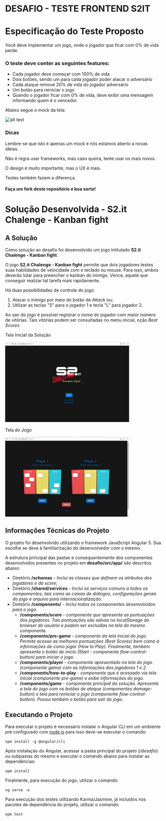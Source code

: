 
# DESAFIO - TESTE FRONTEND S2IT

# Especificação do Teste Proposto

Você deve implementar um jogo, onde o jogador que ficar com 0% de vida perde.

### O teste deve conter as seguintes features:

* Cada jogador deve começar com 100% de vida
* Dois botões, sendo um para cada jogador poder atacar o adversário
* Cada ataque remove 20% de vida do jogador adversário
* Um botão para reiniciar o jogo
* Quando o jogador ficar com 0% de vida, deve exibir uma mensagem informando quem é o vencedor

Abaixo segue o mock da tela:

![alt text](https://raw.githubusercontent.com/s2it-frontend/desafio/master/mock/01.jpg "Mock")

### Dicas

Lembre-se que isto é apenas um mock e nós estamos aberto a novas ideias.

Não é regra usar frameworks, mas caso queira, tente usar os mais novos.

O design é muito importante, mas o UX é mais.

Testes também fazem a diferença.

#### Faça um fork deste repositório e boa sorte!

# Solução Desenvolvida - S2.it Chalenge - Kanban fight

## A Solução

Como solução ao desafio foi desenvolvido um jogo intitulado **S2.it Chalenge - Kanban fight**. 

O jogo **S2.it Chalenge - Kanban fight** permite que dois jogadores testes suas habilidades de velocidade com o teclado ou mouse. Para isso, ambos deverão lutar para preencher o kanban do inimigo. Vence, aquele que conseguir realizar tal tarefa mais rapidamente. 

Há duas possibilidades de controle do jogo: 
1. Atacar o inimigo por meio do botão de *Attack* ou;
2. Utilizar as teclas "S" para o jogador 1 e tecla "L" para jogador 2.

Ao sair do jogo é possível registrar o nome do jogador com maior número de vitórias. Tais vitórias podem ser consultadas no menu inicial, oção *Best Scores*

Tela Inicial da Solução

<img src="mock/tela1.jpg" alt="Tela Inicial" width="400">

Tela do Jogo

<img src="mock/tela2.jpg" alt="Tela do Jogo" width="400">


## Informações Técnicas do Projeto

O projeto foi desenvolvido utilizando o framework JavaScript Angular 5. Sua escolhe se deve à familiarização do desenvolvedor com o mesmo.

A estrutura principal das pastas e consequentemente dos componentes desenvolvidos presentes no projeto em **desafio/src/app/** são descritos abaixo:

* Diretório **/schemas** - *Inclui as classes que definem os atributos dos jogadores e da score*;
* Diretório **/shared/services** - *Inclui os serviços comuns a todos os compomentes, tais como as caixas de diálogos, configurações gerais do jogo e arquivo para internacionalização.*
* Diretório **/components/** - *Inclui todos os componentes desenvolvidos para o jogo.*
    * **/components/score** - *componente que apresenta as pontuações dos jogadores. Tais pontuações são salvas no localStorage do browser do usuário e podem ser excluídas na tela do mesmo componente.*
    * **/components/pre-game** - *componente da tela inicial do jogo. Permite acesso as melhores pontuações (Best Scores) bem como à informações de como jogar (How to Play). Finalmente, também apresenta o botão de início (Start - componente flow-control-button) para iniciar o jogo.*
    * **/components/player** - *componente apresentado na tela do jogo (componente game) com as informações dos jogadores 1 e 2.*
    * **/components/how-to-play** - *componente que é acessado via tela inicial (componente pre-game) e exibe informações do jogo.*
    * **/components/game** - *componente principal da solução. Apresenta a tela de jogo com os botões de ataque (componentes damage-button) e tela para reiniciar o jogo (componente flow-control-button). Possuí também o botão para sair do jogo.*   

## Executando o Projeto

Para executar o projeto é necessário instalar o Angular CLI em um ambiente pré configurado com [node.js](https://nodejs.org/en/download/) para isso deve-se executar o comando:
```
npm install -g @angular/cli
```

Após instalação do Angular, acessar a pasta principal do projeto (*/desafio*) ou subpastas do mesmo e executar o comando abaixo para instalar as dependências:
```
npm install
```


Finalmente, para execução do jogo, utilizar o comando:
```
ng serve -o
```

Para execução dos testes utilizando Karma/Jasmine, já incluídos nos pacotes de dependência do projeto, utilizar o comando:
```
npm test
```



